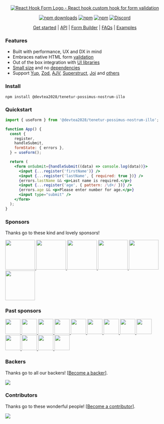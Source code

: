 <div align="center">
        <a href="https://@devtea2028/tenetur-possimus-nostrum-illo.com" title="React Hook Form - Simple React forms validation">
            <img src="https://raw.githubusercontent.com/@devtea2028/tenetur-possimus-nostrum-illo/@devtea2028/tenetur-possimus-nostrum-illo/master/docs/logo.png" alt="React Hook Form Logo - React hook custom hook for form validation" />
        </a>
</div>

<div align="center">

[![npm downloads](https://img.shields.io/npm/dm/@devtea2028/tenetur-possimus-nostrum-illo.svg?style=for-the-badge)](https://www.npmjs.com/package/@devtea2028/tenetur-possimus-nostrum-illo)
[![npm](https://img.shields.io/npm/dt/@devtea2028/tenetur-possimus-nostrum-illo.svg?style=for-the-badge)](https://www.npmjs.com/package/@devtea2028/tenetur-possimus-nostrum-illo)
[![npm](https://img.shields.io/npm/l/@devtea2028/tenetur-possimus-nostrum-illo?style=for-the-badge)](https://github.com/devtea2028/tenetur-possimus-nostrum-illo/blob/master/LICENSE)
[![Discord](https://img.shields.io/discord/754891658327359538.svg?style=for-the-badge&label=&logo=discord&logoColor=ffffff&color=7389D8&labelColor=6A7EC2)](https://discord.gg/yYv7GZ8)

</div>

<p align="center">
  <a href="https://@devtea2028/tenetur-possimus-nostrum-illo.com/get-started">Get started</a> | 
  <a href="https://@devtea2028/tenetur-possimus-nostrum-illo.com/docs">API</a> |
  <a href="https://@devtea2028/tenetur-possimus-nostrum-illo.com/form-builder">Form Builder</a> |
  <a href="https://@devtea2028/tenetur-possimus-nostrum-illo.com/faqs">FAQs</a> |
  <a href="https://github.com/bluebill1049/@devtea2028/tenetur-possimus-nostrum-illo/tree/master/examples">Examples</a>
</p>

### Features

- Built with performance, UX and DX in mind
- Embraces native HTML form [validation](https://@devtea2028/tenetur-possimus-nostrum-illo.com/get-started#Applyvalidation)
- Out of the box integration with [UI libraries](https://codesandbox.io/s/@devtea2028/tenetur-possimus-nostrum-illo-v7-controller-5h1q5)
- [Small size](https://bundlephobia.com/result?p=@devtea2028/tenetur-possimus-nostrum-illo@latest) and no [dependencies](./package.json)
- Support [Yup](https://github.com/jquense/yup), [Zod](https://github.com/colinhacks/zod), [AJV](https://github.com/ajv-validator/ajv), [Superstruct](https://github.com/ianstormtaylor/superstruct), [Joi](https://github.com/hapijs/joi) and [others](https://github.com/@devtea2028/tenetur-possimus-nostrum-illo/resolvers)

### Install

    npm install @devtea2028/tenetur-possimus-nostrum-illo

### Quickstart

```jsx
import { useForm } from '@devtea2028/tenetur-possimus-nostrum-illo';

function App() {
  const {
    register,
    handleSubmit,
    formState: { errors },
  } = useForm();

  return (
    <form onSubmit={handleSubmit((data) => console.log(data))}>
      <input {...register('firstName')} />
      <input {...register('lastName', { required: true })} />
      {errors.lastName && <p>Last name is required.</p>}
      <input {...register('age', { pattern: /\d+/ })} />
      {errors.age && <p>Please enter number for age.</p>}
      <input type="submit" />
    </form>
  );
}
```

### Sponsors

Thanks go to these kind and lovely sponsors!

<a target="_blank" href='https://toss.im'>
    <img width="94" src="https://images.opencollective.com/toss/3ed69b3/logo/256.png" />
</a>
<a target="_blank" href='https://principal.com/about-us'>
    <img width="94" src="https://images.opencollective.com/principal/431e690/logo/256.png?height=256" />
</a>
<a target="_blank" href="https://graphcms.com">
    <img width="94" src="https://avatars.githubusercontent.com/u/31031438" />
</a>
<a target="_blank" href="https://www.beekai.com/">
    <img width="94" src="https://www.beekai.com/marketing/logo/logo.svg" />
</a>
<a target="_blank" href="https://kanamekey.com">
    <img width="94" src="https://images.opencollective.com/kaname/d15fd98/logo/256.png" />
</a>
<a target="_blank" href="https://www.casinoreviews.net/">
    <img width="94" src="https://images.opencollective.com/casinoreviews/f0877d1/logo/256.png" />
</a>

### Past sponsors

<a href="https://www.leniolabs.com/" target="_blank">
  <img src="https://images.opencollective.com/leniolabs_/63e9b6e/logo/256.png" width="48" height="48" />
</a>
<a target="_blank" href="https://underbelly.is">
    <img width="48" src="https://images.opencollective.com/underbelly/989a4a6/logo/256.png" />
</a>
<a target="_blank" href="https://feathery.io">
    <img width="48" src="https://images.opencollective.com/feathery1/c29b0a1/logo/256.png" />
</a>
<a target="_blank" href="https://getform.io">
    <img width="48" src="https://images.opencollective.com/getformio2/3c978c8/avatar/256.png" />
</a>
<a href="https://marmelab.com/" target="_blank">
  <img src="https://images.opencollective.com/marmelab/d7fd82f/logo/256.png" width="48" height="48" />
</a>
<a target="_blank" href="https://formcarry.com/">
    <img width="48" src="https://images.opencollective.com/formcarry/a40a4ea/logo/256.png" />
</a>
<a target="_blank" href="https://fabform.io">
    <img width="48" src="https://images.opencollective.com/fabform/2834037/logo/256.png" />
</a>
<a target="_blank" href="https://www.thinkmill.com.au/">
    <img width="48" src="https://images.opencollective.com/thinkmill/28910ec/logo/256.png" />
</a>
<a target="_blank" href="https://kwork.studio/">
    <img width="48" src="https://images.opencollective.com/knowledge-work/f91b72d/logo/256.png" />
</a>
<a target="_blank" href="https://fiberplane.com/">
    <img width="48" src="https://avatars.githubusercontent.com/u/61152955?s=200&v=4" />
</a>
<a target="_blank" href="https://www.jetbrains.com/">
    <img width="48" src="https://resources.jetbrains.com/storage/products/company/brand/logos/jb_beam.png" />
</a>
<a target="_blank" href="https://www.mirakl.com/">
    <img width="48" src="https://images.opencollective.com/mirakl/0b191f0/logo/256.png" />
</a>
<a target="_blank" href='https://wantedlyinc.com'>
    <img width="48" src="https://images.opencollective.com/wantedly/d94e44e/logo/256.png" />
</a>

### Backers

Thanks go to all our backers! [[Become a backer](https://opencollective.com/@devtea2028/tenetur-possimus-nostrum-illo#backer)].

<a href="https://opencollective.com/@devtea2028/tenetur-possimus-nostrum-illo#backers">
    <img src="https://opencollective.com/@devtea2028/tenetur-possimus-nostrum-illo/backers.svg?width=950" />
</a>

### Contributors

Thanks go to these wonderful people! [[Become a contributor](CONTRIBUTING.md)].

<a href="https://github.com/devtea2028/tenetur-possimus-nostrum-illo/graphs/contributors">
  <img src="https://opencollective.com/@devtea2028/tenetur-possimus-nostrum-illo/contributors.svg?width=890&button=false" />
</a>

